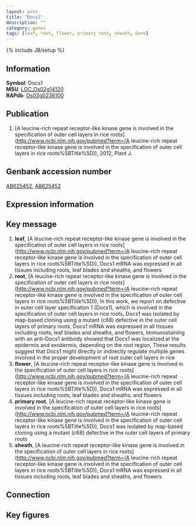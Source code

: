 ```yaml
---
layout: post
title: "Docs1"
description: ""
category: genes
tags: [leaf, root, flower, primary root, sheath, Gene]
---
```

{% include JB/setup %}

## Information
__Symbol__: Docs1  
__MSU__: [LOC_Os02g14120](http://rice.plantbiology.msu.edu/cgi-bin/ORF_infopage.cgi?orf=LOC_Os02g14120)  
__RAPdb__: [Os02g0236100](http://rapdb.dna.affrc.go.jp/viewer/gbrowse_details/irgsp1?name=Os02g0236100)  

## Publication
1. [A leucine-rich repeat receptor-like kinase gene is involved in the specification of outer cell layers in rice roots](http://www.ncbi.nlm.nih.gov/pubmed?term=(A leucine-rich repeat receptor-like kinase gene is involved in the specification of outer cell layers in rice roots%5BTitle%5D)), 2012, Plant J.

## Genbank accession number
[AB625452](http://www.ncbi.nlm.nih.gov/nuccore/AB625452), [AB625452](http://www.ncbi.nlm.nih.gov/nuccore/AB625452)

## Expression information

## Key message
1. __leaf__, [A leucine-rich repeat receptor-like kinase gene is involved in the specification of outer cell layers in rice roots](http://www.ncbi.nlm.nih.gov/pubmed?term=(A leucine-rich repeat receptor-like kinase gene is involved in the specification of outer cell layers in rice roots%5BTitle%5D)),  Docs1 mRNA was expressed in all tissues including roots, leaf blades and sheaths, and flowers
2. __root__, [A leucine-rich repeat receptor-like kinase gene is involved in the specification of outer cell layers in rice roots](http://www.ncbi.nlm.nih.gov/pubmed?term=(A leucine-rich repeat receptor-like kinase gene is involved in the specification of outer cell layers in rice roots%5BTitle%5D)),  In this work, we report on defective in outer cell layer specification 1 (Docs1), which is involved in the specification of outer cell layers in rice roots, Docs1 was isolated by map-based cloning using a mutant (c68) defective in the outer cell layers of primary roots, Docs1 mRNA was expressed in all tissues including roots, leaf blades and sheaths, and flowers, Immunostaining with an anti-Docs1 antibody showed that Docs1 was localized at the epidermis and exodermis, depending on the root region, These results suggest that Docs1 might directly or indirectly regulate multiple genes involved in the proper development of root outer cell layers in rice
3. __flower__, [A leucine-rich repeat receptor-like kinase gene is involved in the specification of outer cell layers in rice roots](http://www.ncbi.nlm.nih.gov/pubmed?term=(A leucine-rich repeat receptor-like kinase gene is involved in the specification of outer cell layers in rice roots%5BTitle%5D)),  Docs1 mRNA was expressed in all tissues including roots, leaf blades and sheaths, and flowers
4. __primary root__, [A leucine-rich repeat receptor-like kinase gene is involved in the specification of outer cell layers in rice roots](http://www.ncbi.nlm.nih.gov/pubmed?term=(A leucine-rich repeat receptor-like kinase gene is involved in the specification of outer cell layers in rice roots%5BTitle%5D)),  Docs1 was isolated by map-based cloning using a mutant (c68) defective in the outer cell layers of primary roots
5. __sheath__, [A leucine-rich repeat receptor-like kinase gene is involved in the specification of outer cell layers in rice roots](http://www.ncbi.nlm.nih.gov/pubmed?term=(A leucine-rich repeat receptor-like kinase gene is involved in the specification of outer cell layers in rice roots%5BTitle%5D)),  Docs1 mRNA was expressed in all tissues including roots, leaf blades and sheaths, and flowers

## Connection

## Key figures


